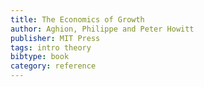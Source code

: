 ```yaml
---
title: The Economics of Growth
author: Aghion, Philippe and Peter Howitt
publisher: MIT Press
tags: intro theory
bibtype: book
category: reference
---
```

